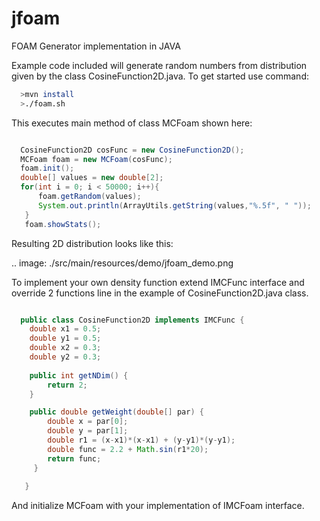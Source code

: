 # jfoam
FOAM Generator implementation in JAVA

Example code included will generate random numbers from distribution
given by the class CosineFunction2D.java. To get started use command:

```bash
  >mvn install
  >./foam.sh
```

This executes main method of class MCFoam shown here:

```java

  CosineFunction2D cosFunc = new CosineFunction2D();
  MCFoam foam = new MCFoam(cosFunc);
  foam.init();
  double[] values = new double[2];
  for(int i = 0; i < 50000; i++){
      foam.getRandom(values);
      System.out.println(ArrayUtils.getString(values,"%.5f", " "));
   }
   foam.showStats();
```

Resulting 2D distribution looks like this:

.. image: ./src/main/resources/demo/jfoam_demo.png

To implement your own density function extend IMCFunc interface and override 2 functions
line in the example of CosineFunction2D.java class. 

```java

  public class CosineFunction2D implements IMCFunc {  
    double x1 = 0.5;
    double y1 = 0.5;
    double x2 = 0.3;
    double y2 = 0.3;
    
    public int getNDim() {
        return 2;
    }

    public double getWeight(double[] par) {
        double x = par[0];
        double y = par[1];
        double r1 = (x-x1)*(x-x1) + (y-y1)*(y-y1);
        double func = 2.2 + Math.sin(r1*20);
        return func;
     }
    
   }
```

And initialize MCFoam with your implementation of IMCFoam interface.

